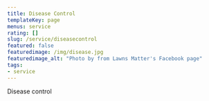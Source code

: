 ```yaml
---
title: Disease Control
templateKey: page
menus: service
rating: []
slug: /service/diseasecontrol
featured: false
featuredimage: /img/disease.jpg
featuredimage_alt: "Photo by from Lawns Matter's Facebook page"
tags:
- service
---
```

Disease control


